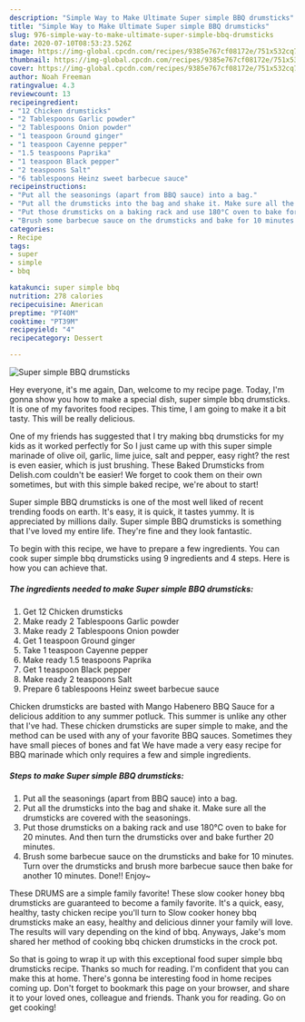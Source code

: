 ```yaml
---
description: "Simple Way to Make Ultimate Super simple BBQ drumsticks"
title: "Simple Way to Make Ultimate Super simple BBQ drumsticks"
slug: 976-simple-way-to-make-ultimate-super-simple-bbq-drumsticks
date: 2020-07-10T08:53:23.526Z
image: https://img-global.cpcdn.com/recipes/9385e767cf08172e/751x532cq70/super-simple-bbq-drumsticks-recipe-main-photo.jpg
thumbnail: https://img-global.cpcdn.com/recipes/9385e767cf08172e/751x532cq70/super-simple-bbq-drumsticks-recipe-main-photo.jpg
cover: https://img-global.cpcdn.com/recipes/9385e767cf08172e/751x532cq70/super-simple-bbq-drumsticks-recipe-main-photo.jpg
author: Noah Freeman
ratingvalue: 4.3
reviewcount: 13
recipeingredient:
- "12 Chicken drumsticks"
- "2 Tablespoons Garlic powder"
- "2 Tablespoons Onion powder"
- "1 teaspoon Ground ginger"
- "1 teaspoon Cayenne pepper"
- "1.5 teaspoons Paprika"
- "1 teaspoon Black pepper"
- "2 teaspoons Salt"
- "6 tablespoons Heinz sweet barbecue sauce"
recipeinstructions:
- "Put all the seasonings (apart from BBQ sauce) into a bag."
- "Put all the drumsticks into the bag and shake it. Make sure all the drumsticks are covered with the seasonings."
- "Put those drumsticks on a baking rack and use 180°C oven to bake for 20 minutes. And then turn the drumsticks over and bake further 20 minutes."
- "Brush some barbecue sauce on the drumsticks and bake for 10 minutes. Turn over the drumsticks and brush more barbecue sauce then bake for another 10 minutes. Done!! Enjoy~"
categories:
- Recipe
tags:
- super
- simple
- bbq

katakunci: super simple bbq 
nutrition: 278 calories
recipecuisine: American
preptime: "PT40M"
cooktime: "PT39M"
recipeyield: "4"
recipecategory: Dessert

---
```



![Super simple BBQ drumsticks](https://img-global.cpcdn.com/recipes/9385e767cf08172e/751x532cq70/super-simple-bbq-drumsticks-recipe-main-photo.jpg)

Hey everyone, it's me again, Dan, welcome to my recipe page. Today, I'm gonna show you how to make a special dish, super simple bbq drumsticks. It is one of my favorites food recipes. This time, I am going to make it a bit tasty. This will be really delicious.

One of my friends has suggested that I try making bbq drumsticks for my kids as it worked perfectly for So I just came up with this super simple marinade of olive oil, garlic, lime juice, salt and pepper, easy right? the rest is even easier, which is just brushing. These Baked Drumsticks from Delish.com couldn&#39;t be easier! We forget to cook them on their own sometimes, but with this simple baked recipe, we&#39;re about to start!

Super simple BBQ drumsticks is one of the most well liked of recent trending foods on earth. It's easy, it is quick, it tastes yummy. It is appreciated by millions daily. Super simple BBQ drumsticks is something that I've loved my entire life. They're fine and they look fantastic.


To begin with this recipe, we have to prepare a few ingredients. You can cook super simple bbq drumsticks using 9 ingredients and 4 steps. Here is how you can achieve that.

<!--inarticleads1-->

##### The ingredients needed to make Super simple BBQ drumsticks:

1. Get 12 Chicken drumsticks
1. Make ready 2 Tablespoons Garlic powder
1. Make ready 2 Tablespoons Onion powder
1. Get 1 teaspoon Ground ginger
1. Take 1 teaspoon Cayenne pepper
1. Make ready 1.5 teaspoons Paprika
1. Get 1 teaspoon Black pepper
1. Make ready 2 teaspoons Salt
1. Prepare 6 tablespoons Heinz sweet barbecue sauce


Chicken drumsticks are basted with Mango Habenero BBQ Sauce for a delicious addition to any summer potluck. This summer is unlike any other that I&#39;ve had. These chicken drumsticks are super simple to make, and the method can be used with any of your favorite BBQ sauces. Sometimes they have small pieces of bones and fat We have made a very easy recipe for BBQ marinade which only requires a few and simple ingredients. 

<!--inarticleads2-->

##### Steps to make Super simple BBQ drumsticks:

1. Put all the seasonings (apart from BBQ sauce) into a bag.
1. Put all the drumsticks into the bag and shake it. Make sure all the drumsticks are covered with the seasonings.
1. Put those drumsticks on a baking rack and use 180°C oven to bake for 20 minutes. And then turn the drumsticks over and bake further 20 minutes.
1. Brush some barbecue sauce on the drumsticks and bake for 10 minutes. Turn over the drumsticks and brush more barbecue sauce then bake for another 10 minutes. Done!! Enjoy~


These DRUMS are a simple family favorite! These slow cooker honey bbq drumsticks are guaranteed to become a family favorite. It&#39;s a quick, easy, healthy, tasty chicken recipe you&#39;ll turn to Slow cooker honey bbq drumsticks make an easy, healthy and delicious dinner your family will love. The results will vary depending on the kind of bbq. Anyways, Jake&#39;s mom shared her method of cooking bbq chicken drumsticks in the crock pot. 

So that is going to wrap it up with this exceptional food super simple bbq drumsticks recipe. Thanks so much for reading. I'm confident that you can make this at home. There's gonna be interesting food in home recipes coming up. Don't forget to bookmark this page on your browser, and share it to your loved ones, colleague and friends. Thank you for reading. Go on get cooking!
